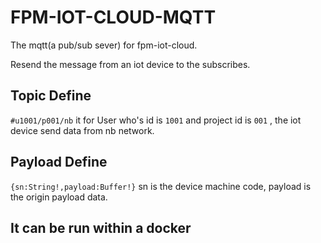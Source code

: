 # FPM-IOT-CLOUD-MQTT

The mqtt(a pub/sub sever) for fpm-iot-cloud.

Resend the message from an iot device to the subscribes.

## Topic Define
`#u1001/p001/nb` it for User who's id is `1001` and project id is `001` , the iot device send data from nb network.

## Payload Define
`{sn:String!,payload:Buffer!}`
sn is the device machine code, payload is the origin payload data.

## It can be run within a docker